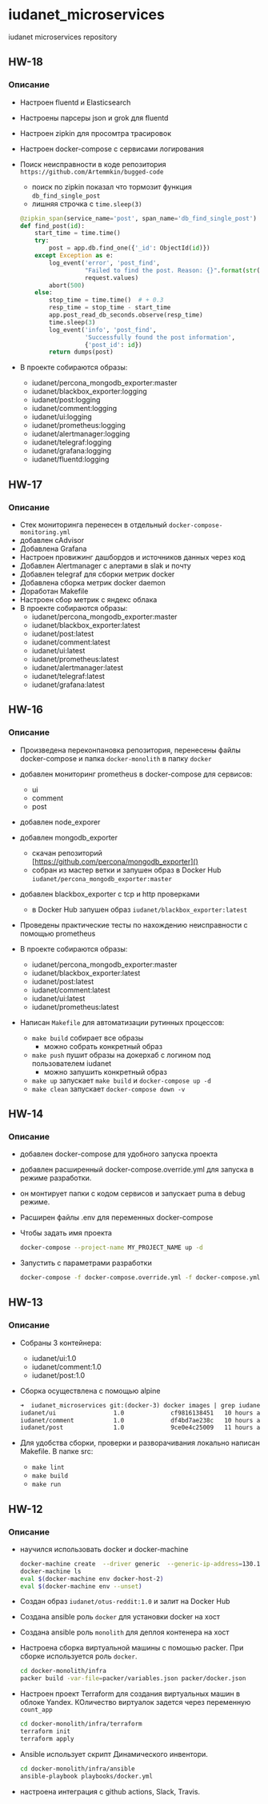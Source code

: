 # iudanet_microservices

iudanet microservices repository

## HW-18

### Описание

* Настроен fluentd и Elasticsearch
* Настроены парсеры json и grok для fluentd
* Настроен zipkin для просомтра трасировок
* Настроен docker-compose с сервисами логирования
* Поиск неисправности в коде репозитория `https://github.com/Artemmkin/bugged-code`
  * поиск по zipkin показал что тормозит функция `db_find_single_post`
  * лишняя строчка с  `time.sleep(3)`

  ```python
  @zipkin_span(service_name='post', span_name='db_find_single_post')
  def find_post(id):
      start_time = time.time()
      try:
          post = app.db.find_one({'_id': ObjectId(id)})
      except Exception as e:
          log_event('error', 'post_find',
                    "Failed to find the post. Reason: {}".format(str(e)),
                    request.values)
          abort(500)
      else:
          stop_time = time.time()  # + 0.3
          resp_time = stop_time - start_time
          app.post_read_db_seconds.observe(resp_time)
          time.sleep(3)
          log_event('info', 'post_find',
                    'Successfully found the post information',
                    {'post_id': id})
          return dumps(post)
  ```

* В проекте собираются образы:
  * iudanet/percona_mongodb_exporter:master
  * iudanet/blackbox_exporter:logging
  * iudanet/post:logging
  * iudanet/comment:logging
  * iudanet/ui:logging
  * iudanet/prometheus:logging
  * iudanet/alertmanager:logging
  * iudanet/telegraf:logging
  * iudanet/grafana:logging
  * iudanet/fluentd:logging

## HW-17

### Описание

* Стек мониторинга перенесен в отдельный `docker-compose-monitoring.yml`
* добавлен cAdvisor
* Добавлена Grafana
* Настроен провижинг дашбордов и источников данных через код
* Добавлен Alertmanager с алертами в slak   и почту
* Добавлен telegraf для сборки метрик docker
* Добавлена сборка метрик docker daemon
* Доработан Makefile
* Настроен сбор метрик с яндекс облака
* В проекте собираются образы:
  * iudanet/percona_mongodb_exporter:master
  * iudanet/blackbox_exporter:latest
  * iudanet/post:latest
  * iudanet/comment:latest
  * iudanet/ui:latest
  * iudanet/prometheus:latest
  * iudanet/alertmanager:latest
  * iudanet/telegraf:latest
  * iudanet/grafana:latest

## HW-16

### Описание

* Произведена переконпановка репозитория, перенесены файлы docker-compose и папка `docker-monolith` в папку `docker`
* добавлен мониторинг prometheus в docker-compose для сервисов:
  * ui
  * comment
  * post
* добавлен node_exporer
* добавлен mongodb_exporter
  * скачан репозиторий [https://github.com/percona/mongodb_exporter]()
  * собран из мастер ветки и запушен образ в Docker Hub `iudanet/percona_mongodb_exporter:master`
* добавлен blackbox_exporter c tcp и http проверками
  * в Docker Hub запушен образ `iudanet/blackbox_exporter:latest`
* Проведены практические тесты по нахождению неисправности с помощью prometheus
* В проекте собираются образы:
  * iudanet/percona_mongodb_exporter:master
  * iudanet/blackbox_exporter:latest
  * iudanet/post:latest
  * iudanet/comment:latest
  * iudanet/ui:latest
  * iudanet/prometheus:latest

* Написан `Makefile` для автоматизации рутинных процессов:
  * `make build` собирает все образы
    * можно собрать конкретный образ
  * `make push` пушит образы на докерхаб с логином под пользователем iudanet
    * можно запушить конкретный образ
  * `make up` запускает `make build` и `docker-compose up -d`
  * `make clean` запускает `docker-compose down -v`

## HW-14

### Описание

* добавлен docker-compose для удобного запуска проекта
* добавлен расширенный docker-compose.override.yml для запуска в режиме разработки.
* он монтирует папки с кодом сервисов и запускает puma в debug режиме.
* Расширен файлы .env для переменных docker-compose
* Чтобы задать имя проекта

    ```bash
    docker-compose --project-name MY_PROJECT_NAME up -d
    ```

* Запустить с параметрами разработки

    ```bash
    docker-compose -f docker-compose.override.yml -f docker-compose.yml up  -d
    ```

## HW-13

### Описание

* Собраны 3 контейнера:
  * iudanet/ui:1.0
  * iudanet/comment:1.0
  * iudanet/post:1.0
* Сборка осуществлена с помощью alpine

    ```txt
    ➜  iudanet_microservices git:(docker-3) docker images | grep iudanet
    iudanet/ui                1.0             cf9816138451   10 hours ago   146MB
    iudanet/comment           1.0             df4bd7ae238c   10 hours ago   144MB
    iudanet/post              1.0             9ce0e4c25009   11 hours ago   106MB
    ```

* Для удобства сборки, проверки и разворачивания локально написан Makefile. В папке src:
  * `make lint`
  * `make build`
  * `make run`

## HW-12

### Описание

* научился использовать docker  и docker-machine

    ```bash
    docker-machine create  --driver generic  --generic-ip-address=130.193.46.19  --generic-ssh-user ubuntu  --generic-ssh-key ~/.ssh/appuser  docker-host-2
    docker-machine ls
    eval $(docker-machine env docker-host-2)
    eval $(docker-machine env --unset)
    ```

* Создан образ `iudanet/otus-reddit:1.0` и залит на Docker Hub
* Создана ansible роль `docker` для установки docker на хост
* Создана ansible роль `monolith` для деплоя контенера на хост
* Настроена сборка виртуальной машины с помошью packer. При сборке используется роль `docker`.

    ```bash
    cd docker-monolith/infra
    packer build -var-file=packer/variables.json packer/docker.json
    ```

* Настроен проект Terraform для создания виртуальных машин в облоке Yandex. КОличество виртуалок задется через переменную `count_app`

    ```bash
    cd docker-monolith/infra/terraform
    terraform init
    terraform apply
    ```

* Ansible использует скрипт Динамического инвентори.

    ```bash
    cd docker-monolith/infra/ansible
    ansible-playbook playbooks/docker.yml
    ```

* настроена интеграция с github actions, Slack, Travis.
